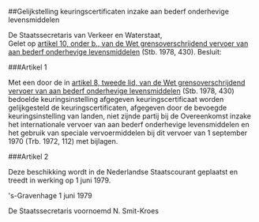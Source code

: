 <meta http-equiv='Content-Type' content='text/html; charset=utf-8' />

##Gelijkstelling keuringscertificaten inzake aan bederf onderhevige levensmiddelen 

De Staatssecretaris van Verkeer en Waterstaat,  
Gelet op [artikel 10, onder b., van de Wet grensoverschrijdend vervoer van aan bederf onderhevige levensmiddelen](../../../../../../../../../wet/wet/grensoverschrijdend/vervoer/van/aan/bederf/onderhevige/levensmiddelen/BWBR0003186/README.md) (Stb. 1978, 430).
Besluit:    

###Artikel  1  

Met een door de in [artikel 8, tweede lid, van de Wet grensoverschrijdend vervoer van aan bederf onderhevige levensmiddelen](../../../../../../../../../wet/wet/grensoverschrijdend/vervoer/van/aan/bederf/onderhevige/levensmiddelen/BWBR0003186/README.md) (Stb. 1978, 430) bedoelde keuringsinstelling afgegeven keuringscertificaat worden gelijkgesteld de keuringscertificaten, afgegeven door de bevoegde keuringsinstelling van landen, niet zijnde partij bij de Overeenkomst inzake het internationale vervoer van aan bederf onderhevige levensmiddelen en het gebruik van speciale vervoermiddelen bij dit vervoer van 1 september 1970 (Trb. 1972, 112) met bijlagen. 

###Artikel  2  

Deze beschikking wordt in de Nederlandse Staatscourant geplaatst en treedt in werking op 1 juni 1979. 

's-Gravenhage 
1 juni 1979    

De 
Staatssecretaris voornoemd 
N. Smit-Kroes      
